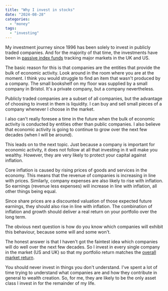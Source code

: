 ```yaml
---
title: "Why I invest in stocks"
date: "2024-08-28"
categories: 
  - "money"
tags: 
  - "investing"
---
```


My investment journey since 1996 has been solely to invest in publicly traded companies. And for the majority of that time, the investments have been in [passive index funds](https://thoughts.uncountable.uk/choosing-a-passive-strategy/) tracking major markets in the UK and US.

The basic reason for this is that companies are the entities that provide the bulk of economic activity. Look around in the room where you are at the moment. I think you would struggle to find an item that wasn't produced by a company. The small bookshelf on my floor was supplied by a small company in Bristol. It's a private company, but a company nevertheless.

Publicly traded companies are a subset of all companies, but the advantage of choosing to invest in them is liquidity. I can buy and sell small pieces of a company whenever I choose in the market.

I also can't really foresee a time in the future when the bulk of economic activity is conducted by entities other than public companies. I also believe that economic activity is going to continue to grow over the next few decades (when I will be around).

This leads on to the next topic. Just because a company is important for economic activity, it does not follow at all that investing in it will make you wealthy. However, they are very likely to protect your capital against inflation.

Core inflation is caused by rising prices of goods and services in the economy. This means that the revenue of companies is increasing in line with prices. Similarly, company expenses are also likely to rise with inflation. So earnings (revenue less expenses) will increase in line with inflation, all other things being equal.

Since share prices are a discounted valuation of those expected future earnings, they should also rise in line with inflation. The combination of inflation and growth should deliver a real return on your portfolio over the long term.

The obvious next question is how do you know which companies will exhibit this behaviour, because some will and some won't.

The honest answer is that I haven't got the faintest idea which companies will do well over the next few decades. So I invest in every single company in the market (US and UK) so that my portfolio return matches the [overall market return](https://thoughts.uncountable.uk/guaranteed-market-return/).

You should never invest in things you don't understand. I've spent a lot of time trying to understand what companies are and how they contribute in general to wealth creation. So, for me, they are likely to be the only asset class I invest in for the remainder of my life.
